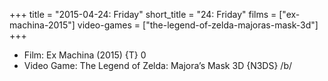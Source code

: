 +++
title = "2015-04-24: Friday"
short_title = "24: Friday"
films = ["ex-machina-2015"]
video-games = ["the-legend-of-zelda-majoras-mask-3d"]
+++


* Film: Ex Machina (2015) {T} 0
* Video Game: The Legend of Zelda: Majora’s Mask 3D {N3DS} /b/